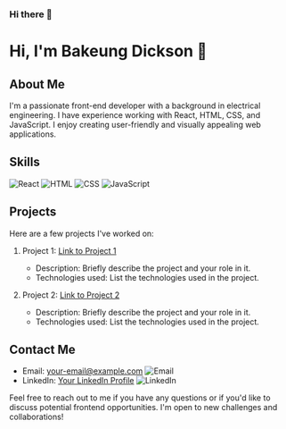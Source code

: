 ### Hi there 👋
# Hi, I'm Bakeung Dickson 👋

## About Me
I'm a passionate front-end developer with a background in electrical engineering. I have experience working with React, HTML, CSS, and JavaScript. I enjoy creating user-friendly and visually appealing web applications.

## Skills
![React](https://img.icons8.com/color/48/000000/react-native.png)     ![HTML](https://img.icons8.com/color/48/000000/html-5.png)       ![CSS](https://img.icons8.com/color/48/000000/css3.png)        ![JavaScript](https://img.icons8.com/color/48/000000/javascript.png)

## Projects
Here are a few projects I've worked on:

1. Project 1: [Link to Project 1](https://github.com/your-username/project-1)
   - Description: Briefly describe the project and your role in it.
   - Technologies used: List the technologies used in the project.

2. Project 2: [Link to Project 2](https://github.com/your-username/project-2)
   - Description: Briefly describe the project and your role in it.
   - Technologies used: List the technologies used in the project.

## Contact Me
- Email: your-email@example.com ![Email](https://img.icons8.com/color/48/000000/email.png)
- LinkedIn: [Your LinkedIn Profile](https://www.linkedin.com/in/your-profile) ![LinkedIn](https://img.icons8.com/color/48/000000/linkedin.png)

Feel free to reach out to me if you have any questions or if you'd like to discuss potential frontend opportunities. I'm open to new challenges and collaborations!


<!--
**BlaizDickson/BlaizDickson** is a ✨ _special_ ✨ repository because its `README.md` (this file) appears on your GitHub profile.

Here are some ideas to get you started:

- 🔭 I’m currently working on ...
- 🌱 I’m currently learning ...
- 👯 I’m looking to collaborate on ...
- 🤔 I’m looking for help with ...
- 💬 Ask me about ...
- 📫 How to reach me: ...
- 😄 Pronouns: ...
- ⚡ Fun fact: ...
-->
